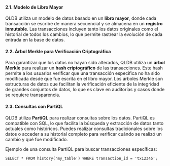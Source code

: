 #### 2.1. **Modelo de Libro Mayor**

QLDB utiliza un modelo de datos basado en un **libro mayor**, donde cada transacción se escribe de manera secuencial y se almacena en un **registro inmutable**. Las transacciones incluyen tanto los datos originales como el historial de todos los cambios, lo que permite rastrear la evolución de cada entrada en la base de datos.

#### 2.2. **Árbol Merkle para Verificación Criptográfica**

Para garantizar que los datos no hayan sido alterados, QLDB utiliza un **árbol Merkle** para realizar un **hash criptográfico** de las transacciones. Este hash permite a los usuarios verificar que una transacción específica no ha sido modificada desde que fue escrita en el libro mayor. Los árboles Merkle son estructuras de datos que facilitan la verificación eficiente de la integridad de grandes conjuntos de datos, lo que es clave en auditorías y casos donde se requiere transparencia.

#### 2.3. **Consultas con PartiQL**

QLDB utiliza **PartiQL** para realizar consultas sobre los datos. PartiQL es compatible con SQL, lo que facilita la búsqueda y extracción de datos tanto actuales como históricos. Puedes realizar consultas tradicionales sobre los datos o acceder a su historial completo para verificar cuándo se realizó un cambio y qué fue modificado.

Ejemplo de una consulta PartiQL para buscar transacciones específicas:

```
SELECT * FROM history('my_table') WHERE transaction_id = 'tx12345';
```

